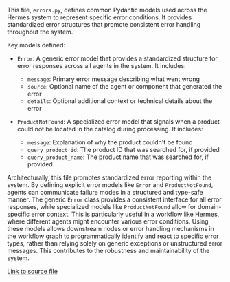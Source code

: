 This file, `errors.py`, defines common Pydantic models used across the Hermes system to represent specific error conditions. It provides standardized error structures that promote consistent error handling throughout the system.

Key models defined:
-   `Error`: A generic error model that provides a standardized structure for error responses across all agents in the system. It includes:
    - `message`: Primary error message describing what went wrong
    - `source`: Optional name of the agent or component that generated the error  
    - `details`: Optional additional context or technical details about the error
    
-   `ProductNotFound`: A specialized error model that signals when a product could not be located in the catalog during processing. It includes:
    - `message`: Explanation of why the product couldn't be found
    - `query_product_id`: The product ID that was searched for, if provided
    - `query_product_name`: The product name that was searched for, if provided

Architecturally, this file promotes standardized error reporting within the system. By defining explicit error models like `Error` and `ProductNotFound`, agents can communicate failure modes in a structured and type-safe manner. The generic `Error` class provides a consistent interface for all error responses, while specialized models like `ProductNotFound` allow for domain-specific error context. This is particularly useful in a workflow like Hermes, where different agents might encounter various error conditions. Using these models allows downstream nodes or error handling mechanisms in the workflow graph to programmatically identify and react to specific error types, rather than relying solely on generic exceptions or unstructured error messages. This contributes to the robustness and maintainability of the system.

[Link to source file](../../../src/hermes/model/errors.py) 